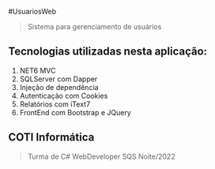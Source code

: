 #UsuariosWeb
> Sistema para gerenciamento de usuários
## Tecnologias utilizadas nesta aplicação:
1. NET6 MVC
2. SQLServer com Dapper
3. Injeção de dependência
4. Autenticação com Cookies
5. Relatórios com iText7
6. FrontEnd com Bootstrap e JQuery
## COTI Informática
> Turma de C# WebDeveloper SQS Noite/2022